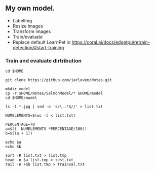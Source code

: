 ## My own model.

* LabelImg
* Resize images
* Transform images
* Train/evaluate
* Replace default LearnPet in https://coral.ai/docs/edgetpu/retrain-detection/#start-training



### Train and evaluate dirtribution
```
cd $HOME

git clone https://github.com/jarleven/Notes.git

mkdir model
cp -r $HOME/Notes/SalmonModel/* $HOME/model
cd $HOME/model

ls -1 *.jpg | sed -e 's/\..*$//' > list.txt

NUMELEMENTS=$(wc -l < list.txt)

PERCENTAGE=70
a=$((  NUMELEMENTS *PERCENTAGE/100))
b=$((a + 1))

echo $a
echo $b

sort -R list.txt > list.tmp
head -n $a list.tmp > test.txt
tail -n +$b list.tmp > trainval.txt
```



